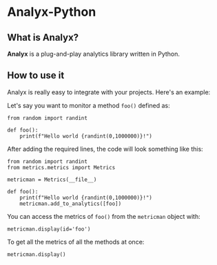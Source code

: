 # Analyx-Python

## What is Analyx?

**Analyx** is a plug-and-play analytics library written in Python.

## How to use it

Analyx is really easy to integrate with your projects. Here's an example:

Let's say you want to monitor a method ``foo()`` defined as:

```
from random import randint

def foo():
    print(f"Hello world {randint(0,1000000)}!")
```

After adding the required lines, the code will look something like this:

```
from random import randint
from metrics.metrics import Metrics

metricman = Metrics(__file__)

def foo():
    print(f"Hello world {randint(0,1000000)}!")
    metricman.add_to_analytics([foo])
```

You can access the metrics of ``foo()`` from the ``metricman`` object with:

```
metricman.display(id='foo')
```

To get all the metrics of all the methods at once:

```
metricman.display()
```